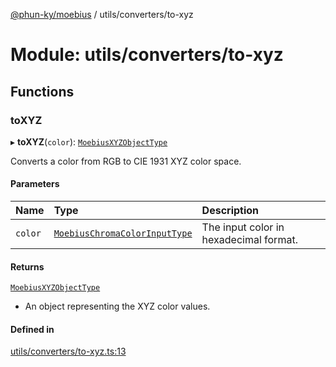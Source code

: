 [@phun-ky/moebius](../README.md) / utils/converters/to-xyz

# Module: utils/converters/to-xyz

## Functions

### toXYZ

▸ **toXYZ**(`color`): [`MoebiusXYZObjectType`](types.md#moebiusxyzobjecttype)

Converts a color from RGB to CIE 1931 XYZ color space.

#### Parameters

| Name | Type | Description |
| :------ | :------ | :------ |
| `color` | [`MoebiusChromaColorInputType`](types.md#moebiuschromacolorinputtype) | The input color in hexadecimal format. |

#### Returns

[`MoebiusXYZObjectType`](types.md#moebiusxyzobjecttype)

- An object representing the XYZ color values.

#### Defined in

[utils/converters/to-xyz.ts:13](https://github.com/phun-ky/moebius/blob/main/src/utils/converters/to-xyz.ts#L13)
